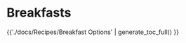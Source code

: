 # Breakfasts

<div class="grid cards" markdown>

{{'./docs/Recipes/Breakfast Options' | generate_toc_full() }}

</div>
